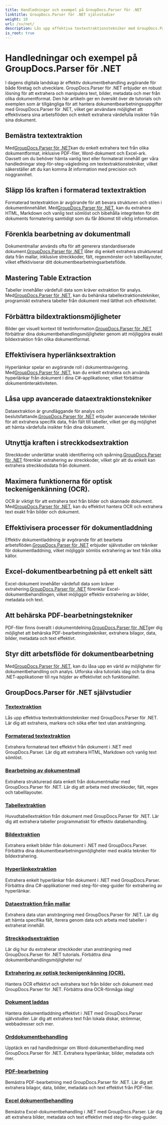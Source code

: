 ```yaml
---
title: Handledningar och exempel på GroupDocs.Parser för .NET
linktitle: GroupDocs.Parser för .NET självstudier
weight: 10
url: /sv/net/
description: Lås upp effektiva textextraktionstekniker med GroupDocs.Parser för .NET. Extrahera, markera och sök text sömlöst för förbättrad dokumentbehandling.
is_root: true
---
```


# Handledningar och exempel på GroupDocs.Parser för .NET

I dagens digitala landskap är effektiv dokumentbehandling avgörande för både företag och utvecklare. GroupDocs.Parser för .NET erbjuder en robust lösning för att extrahera och manipulera text, bilder, metadata och mer från olika dokumentformat. Den här artikeln ger en översikt över de tutorials och exemplen som är tillgängliga för att hantera dokumentbearbetningsuppgifter med GroupDocs.Parser för .NET, vilket ger användare möjlighet att effektivisera sina arbetsflöden och enkelt extrahera värdefulla insikter från sina dokument.

## Bemästra textextraktion
 Med[GroupDocs.Parser för .NET](./text-extraction/)kan du enkelt extrahera text från olika dokumentformat, inklusive PDF-filer, Word-dokument och Excel-ark. Oavsett om du behöver hämta vanlig text eller formaterat innehåll ger våra handledningar steg-för-steg-vägledning om textextraktionstekniker, vilket säkerställer att du kan komma åt information med precision och noggrannhet.

## Släpp lös kraften i formaterad textextraktion
 Formaterad textextraktion är avgörande för att bevara strukturen och stilen i dokumentinnehållet. Med[GroupDocs.Parser för .NET](./formatted-text-extraction/), kan du extrahera HTML, Markdown och vanlig text sömlöst och bibehålla integriteten för ditt dokuments formatering samtidigt som du får åtkomst till viktig information.

## Förenkla bearbetning av dokumentmall
 Dokumentmallar används ofta för att generera standardiserade dokument.[GroupDocs.Parser för .NET](./document-template-processing/) låter dig enkelt extrahera strukturerad data från mallar, inklusive streckkoder, fält, regexmönster och tabelllayouter, vilket effektiviserar ditt dokumentbearbetningsarbetsflöde.

## Mastering Table Extraction
Tabeller innehåller värdefull data som kräver extraktion för analys. Med[GroupDocs.Parser för .NET](./table-extraction/), kan du behärska tabellextraktionstekniker, programiskt extrahera tabeller från dokument med lätthet och effektivitet.

## Förbättra bildextraktionsmöjligheter
 Bilder ger visuell kontext till textinformation.[GroupDocs.Parser för .NET](./image-extraction/) förbättrar dina dokumentbehandlingsmöjligheter genom att möjliggöra exakt bildextraktion från olika dokumentformat.

## Effektivisera hyperlänksextraktion
 Hyperlänkar spelar en avgörande roll i dokumentnavigering. Med[GroupDocs.Parser för .NET](./hyperlink-extraction/), kan du enkelt extrahera och använda hyperlänkar från dokument i dina C#-applikationer, vilket förbättrar dokumentinteraktiviteten.

## Låsa upp avancerade dataextraktionstekniker
 Dataextraktion är grundläggande för analys och beslutsfattande.[GroupDocs.Parser för .NET](./data-extraction-from-templates/) erbjuder avancerade tekniker för att extrahera specifik data, från fält till tabeller, vilket ger dig möjlighet att hämta värdefulla insikter från dina dokument.

## Utnyttja kraften i streckkodsextraktion
Streckkoder underlättar snabb identifiering och spårning.[GroupDocs.Parser för .NET](./barcode-extraction/) förenklar extrahering av streckkoder, vilket gör att du enkelt kan extrahera streckkodsdata från dokument.

## Maximera funktionerna för optisk teckenigenkänning (OCR).
 OCR är viktigt för att extrahera text från bilder och skannade dokument. Med[GroupDocs.Parser för .NET](./ocr-extraction/), kan du effektivt hantera OCR och extrahera text exakt från bilder och dokument.

## Effektivisera processer för dokumentladdning
 Effektiv dokumentladdning är avgörande för att bearbeta arbetsflöden.[GroupDocs.Parser för .NET](./document-loading/) erbjuder självstudier om tekniker för dokumentladdning, vilket möjliggör sömlös extrahering av text från olika källor.

## Excel-dokumentbearbetning på ett enkelt sätt
 Excel-dokument innehåller värdefull data som kräver extrahering.[GroupDocs.Parser för .NET](./excel-document-processing/) förenklar Excel-dokumentbehandlingen, vilket möjliggör effektiv extrahering av bilder, metadata och text.

## Att behärska PDF-bearbetningstekniker
 PDF-filer finns överallt i dokumentdelning.[GroupDocs.Parser för .NET](./pdf-processing/)ger dig möjlighet att behärska PDF-bearbetningstekniker, extrahera bilagor, data, bilder, metadata och text effektivt.

## Styr ditt arbetsflöde för dokumentbearbetning
 Med[GroupDocs.Parser för .NET](./word-document-processing/), kan du låsa upp en värld av möjligheter för dokumentbehandling och analys. Utforska våra tutorials idag och ta dina .NET-applikationer till nya höjder av effektivitet och funktionalitet.

## GroupDocs.Parser för .NET självstudier
### [Textextraktion](./text-extraction/)
Lås upp effektiva textextraktionstekniker med GroupDocs.Parser för .NET. Lär dig att extrahera, markera och söka efter text utan ansträngning.
### [Formaterad textextraktion](./formatted-text-extraction/)
Extrahera formaterad text effektivt från dokument i .NET med GroupDocs.Parser. Lär dig att extrahera HTML, Markdown och vanlig text sömlöst.
### [Bearbetning av dokumentmall](./document-template-processing/)
Extrahera strukturerad data enkelt från dokumentmallar med GroupDocs.Parser för .NET. Lär dig att arbeta med streckkoder, fält, regex och tabelllayouter.
### [Tabellextraktion](./table-extraction/)
Huvudtabellextraktion från dokument med GroupDocs.Parser för .NET. Lär dig att extrahera tabeller programmatiskt för effektiv databehandling.
### [Bildextraktion](./image-extraction/)
Extrahera enkelt bilder från dokument i .NET med GroupDocs.Parser. Förbättra dina dokumentbearbetningsmöjligheter med exakta tekniker för bildextrahering.
### [Hyperlänkextraktion](./hyperlink-extraction/)
Extrahera enkelt hyperlänkar från dokument i .NET med GroupDocs.Parser. Förbättra dina C#-applikationer med steg-för-steg-guider för extrahering av hyperlänkar.
### [Dataextraktion från mallar](./data-extraction-from-templates/)
Extrahera data utan ansträngning med GroupDocs.Parser för .NET. Lär dig att hämta specifika fält, iterera genom data och arbeta med tabeller i extraherat innehåll.
### [Streckkodsextraktion](./barcode-extraction/)
Lär dig hur du extraherar streckkoder utan ansträngning med GroupDocs.Parser för .NET tutorials. Förbättra dina dokumentbehandlingsmöjligheter nu!
### [Extrahering av optisk teckenigenkänning (OCR).](./ocr-extraction/)
Hantera OCR effektivt och extrahera text från bilder och dokument med GroupDocs.Parser för .NET. Förbättra dina OCR-förmåga idag!
### [Dokument laddas](./document-loading/)
Hantera dokumentladdning effektivt i .NET med GroupDocs.Parser självstudier. Lär dig att extrahera text från lokala diskar, strömmar, webbadresser och mer.
### [Orddokumentbehandling](./word-document-processing/)
Upptäck en rad handledningar om Word-dokumentbehandling med GroupDocs.Parser för .NET. Extrahera hyperlänkar, bilder, metadata och mer.
### [PDF-bearbetning](./pdf-processing/)
Bemästra PDF-bearbetning med GroupDocs.Parser för .NET. Lär dig att extrahera bilagor, data, bilder, metadata och text effektivt från PDF-filer.
### [Excel dokumentbehandling](./excel-document-processing/)
Bemästra Excel-dokumentbehandling i .NET med GroupDocs.Parser. Lär dig att extrahera bilder, metadata och text effektivt med steg-för-steg-guider.